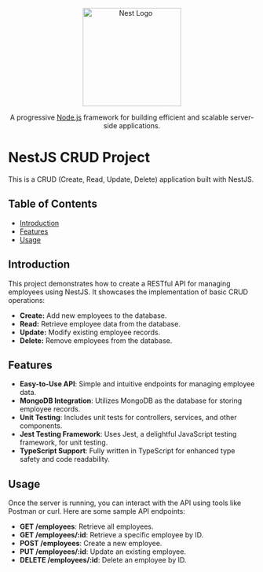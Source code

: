 <p align="center">
  <a href="http://nestjs.com/" target="blank"><img src="https://nestjs.com/img/logo-small.svg" width="200" alt="Nest Logo" /></a>
</p>

[circleci-image]: https://img.shields.io/circleci/build/github/nestjs/nest/master?token=abc123def456
[circleci-url]: https://circleci.com/gh/nestjs/nest

  <p align="center">A progressive <a href="http://nodejs.org" target="_blank">Node.js</a> framework for building efficient and scalable server-side applications.</p>
 

# NestJS CRUD Project

This is a CRUD (Create, Read, Update, Delete) application built with NestJS.

## Table of Contents

- [Introduction](#introduction)
- [Features](#features)
- [Usage](#usage)

## Introduction

This project demonstrates how to create a RESTful API for managing employees using NestJS. It showcases the implementation of basic CRUD operations:

- **Create:** Add new employees to the database.
- **Read:** Retrieve employee data from the database.
- **Update:** Modify existing employee records.
- **Delete:** Remove employees from the database.

## Features

- **Easy-to-Use API**: Simple and intuitive endpoints for managing employee data.
- **MongoDB Integration**: Utilizes MongoDB as the database for storing employee records.
- **Unit Testing**: Includes unit tests for controllers, services, and other components.
- **Jest Testing Framework**: Uses Jest, a delightful JavaScript testing framework, for unit testing.
- **TypeScript Support**: Fully written in TypeScript for enhanced type safety and code readability.

## Usage

Once the server is running, you can interact with the API using tools like Postman or curl. Here are some sample API endpoints:

- **GET /employees**: Retrieve all employees.
- **GET /employees/:id**: Retrieve a specific employee by ID.
- **POST /employees**: Create a new employee.
- **PUT /employees/:id**: Update an existing employee.
- **DELETE /employees/:id**: Delete an employee by ID.

